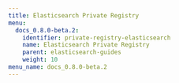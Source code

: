 ```yaml
---
title: Elasticsearch Private Registry
menu:
  docs_0.8.0-beta.2:
    identifier: private-registry-elasticsearch
    name: Elasticsearch Private Registry
    parent: elasticsearch-guides
    weight: 10
menu_name: docs_0.8.0-beta.2
---
```

